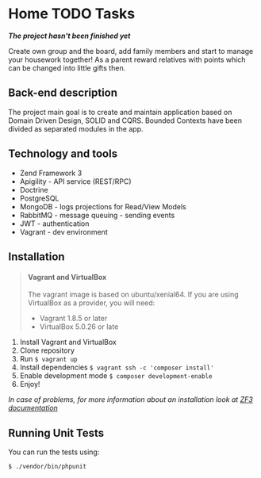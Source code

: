 # Home TODO Tasks
***The project hasn't been finished yet***

Create own group and the board, add family members and start to manage your housework together! As a parent reward relatives with points which can be changed into little gifts then.

## Back-end description
The project main goal is to create and maintain application based on Domain Driven Design, SOLID and CQRS. Bounded Contexts have been divided as separated modules in the app.

## Technology and tools
- Zend Framework 3
- Apigility - API service (REST/RPC)
- Doctrine
- PostgreSQL
- MongoDB - logs projections for Read/View Models
- RabbitMQ - message queuing - sending events
- JWT - authentication
- Vagrant - dev environment

## Installation
> #### Vagrant and VirtualBox
>
> The vagrant image is based on ubuntu/xenial64. If you are using VirtualBox as
> a provider, you will need:
>
> - Vagrant 1.8.5 or later
> - VirtualBox 5.0.26 or late

1. Install Vagrant and VirtualBox
2. Clone repository
3. Run ```$ vagrant up```
4. Install dependencies ```$ vagrant ssh -c 'composer install'```
5. Enable development mode ```$ composer development-enable```
6. Enjoy!

*In case of problems, for more information about an installation look at [ZF3 documentation](https://github.com/zendframework/ZendSkeletonApplication)*

## Running Unit Tests
You can run the tests using:

```bash
$ ./vendor/bin/phpunit
```